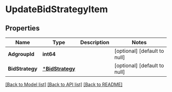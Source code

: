 # UpdateBidStrategyItem

## Properties
Name | Type | Description | Notes
------------ | ------------- | ------------- | -------------
**AdgroupId** | **int64** |  | [optional] [default to null]
**BidStrategy** | [***BidStrategy**](BidStrategy.md) |  | [optional] [default to null]

[[Back to Model list]](../README.md#documentation-for-models) [[Back to API list]](../README.md#documentation-for-api-endpoints) [[Back to README]](../README.md)


